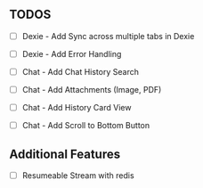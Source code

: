 ## TODOS

- [ ] Dexie - Add Sync across multiple tabs in Dexie
- [ ] Dexie - Add Error Handling

- [ ] Chat - Add Chat History Search
- [ ] Chat - Add Attachments (Image, PDF)
- [ ] Chat - Add History Card View
- [ ] Chat - Add Scroll to Bottom Button

## Additional Features

- [ ] Resumeable Stream with redis
